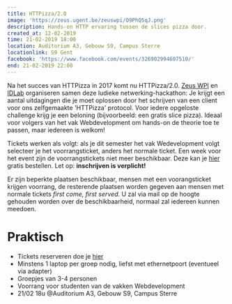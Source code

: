 ```yaml
---
title: HTTPizza/2.0
image: 'https://zeus.ugent.be/zeuswpi/O9PhQ5qJ.png'
description: Hands-on HTTP ervaring tussen de slices pizza door.
created_at: 12-02-2019
time: 21-02-2019 18:00
location: Auditorium A3, Gebouw S9, Campus Sterre
locationlink: S9 Gent
facebook: 'https://www.facebook.com/events/326902994607510/'
end: 21-02-2019 22:00
---
```


Na het succes van HTTPizza in 2017 komt nu HTTPizza/2.0. [Zeus WPI](https://zeus.gent/) en [IDLab](http://idlab.technology/)
organiseren samen deze ludieke netwerking-hackathon: Je krijgt een aantal
uitdagingen die je moet oplossen door het schrijven van een client voor ons
zelfgemaakte 'HTTPizza' protocol. Voor iedere opgeloste challenge krijg je een
beloning (bijvoorbeeld: een gratis slice pizza). Ideaal voor volgers van het vak
Webdevelopment om hands-on de theorie toe te passen, maar iedereen is welkom!

Tickets werken als volgt: als je dit semester het vak Wedevelopment volgt selecteer je het voorrangsticket, anders het normale ticket. Een week voor het event zijn de voorrangstickets niet meer beschikbaar. Deze kan je [hier](https://event.fkgent.be/events/229) gratis bestellen. Let op: **inschrijven is verplicht!**

Er zijn beperkte plaatsen beschikbaar, mensen met een voorangsticket krijgen voorrang, de resterende plaatsen worden gegeven aan mensen met normale tickets _first come, first served_. U zal via mail op de hoogte gehouden worden over de beschikbaarheid, normaal zal iedereen kunnen meedoen.

# Praktisch

- Tickets reserveren doe je [hier](https://event.fkgent.be/events/229)
- Minstens 1 laptop per groep nodig, liefst met ethernetpoort (eventueel via adapter)
- Groepjes van 3-4 personen
- Voorrang voor studenten van de vakken Webdevelopment
- 21/02 18u @Auditorium A3, Gebouw S9, Campus Sterre

